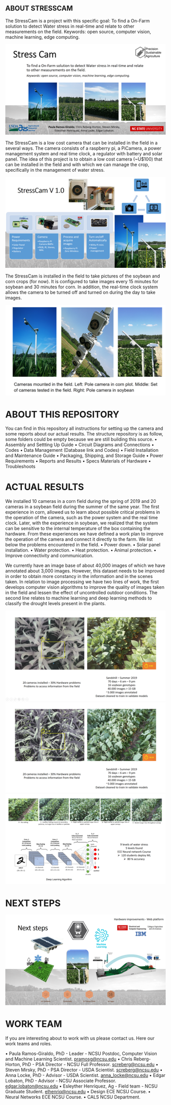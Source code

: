 ﻿## ABOUT STRESSCAM

The StressCam is a project with this specific goal: To find a On-Farm solution to detect Water stress in real-time and relate to other measurements on the field.
Keywords: open source, computer vision, machine learning, edge computing.

![intro](stress_cam_pic_01.png)

The StressCam is a low cost camera that can be installed in the field in a several ways. The camera consists of a raspberry pi, a PiCamera, a power management system and real time clock, a regulator with battery and solar panel. The idea of this project is to obtain a low cost camera (~U$100) that can be installed in the field and with which we can manage the crop, specifically in the management of water stress.

![intro2](stress_cam_pic_02.png)


The StressCam is installed in the field to take pictures of the soybean and corn crops (for now). It is configured to take images every 15 minutes for soybean and 30 minutes for corn. In addition, the real-time clock system allows the camera to be turned off and turned on during the day to take images.

![intro3](stress_cam_pic_09.png)



# ABOUT THIS REPOSITORY

You can find in this repository all instructions for setting up the camera and some reports about our actual results. The structure repository is as follow, some folders could be empty because we are still building this source.
•	Assembly and Settting Up Guide
•	Circuit Diagrams and Connections
•	Codes
•	Data Management (Database link and Codes)
•	Field Installation and Maintenance Guide
•	Packaging, Shipping, and Storage Guide
•	Power Requirements
•	Reports and Results
•	Specs Materials of Hardware
•	Troubleshoots

# ACTUAL RESULTS

We installed 10 cameras in a corn field during the spring of 2019 and 20 cameras in a soybean field during the summer of the same year. The first experience in corn, allowed us to learn about possible critical problems in the operation of the camera, such as the power system and the real time clock. Later, with the experience in soybean, we realized that the system can be sensitive to the internal temperature of the box containing the hardware. From these experiences we have defined a work plan to improve the operation of the camera and connect it directly to the farm. We list below the problems encountered in the field.
•	Power down.
•	Solar panel installation.
•	Water protection.
•	Heat protection.
•	Animal protection.
•	Improve connectivity and communication.

We currently have an image base of about 40,000 images of which we have annotated about 3,000 images. However, this dataset needs to be improved in order to obtain more constancy in the information and in the scenes taken. In relation to image processing we have two lines of work, the first develops computer vision algorithms to improve the quality of images taken in the field and lessen the effect of uncontrolled outdoor conditions. The second line relates to machine learning and deep learning methods to classify the drought levels present in the plants.

![actual1](stress_cam_pic_03.png)
![actual2](stress_cam_pic_04.png)
![actual3](stress_cam_pic_05.png)


# NEXT STEPS

![next](stress_cam_pic_06.png)



# WORK TEAM

If you are interesting about to work with us please contact us. Here our work teams and roles.

•	Paula Ramos-Giraldo, PhD - Leader - NCSU Postdoc, Computer Vision and Machine Learning Scientist. pramosg@ncsu.edu
•	Chris Reberg-Horton, PhD - PSA Director - NCSU Full Professor. screberg@ncsu.edu
•	Steven Mirsky, PhD - PSA Director - USDA Scientist. screberg@ncsu.edu
•	Anna Locke, PhD - Advisor - USDA Scientist. anna_locke@ncsu.edu 
•	Edgar Lobaton, PhD - Advisor - NCSU Associate Professor. edgar.lobaton@ncsu.edu 
•	Esleyther Henriquez, Ag - Field team - NCSU Graduate Student. elhenriq@ncsu.edu
•	Design ECE NCSU Course. 
•	Neural Networks ECE NCSU Course.
•	CALS NCSU Department.
